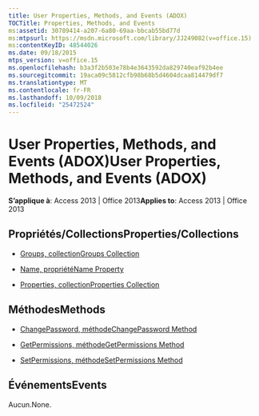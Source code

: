 ```yaml
---
title: User Properties, Methods, and Events (ADOX)
TOCTitle: Properties, Methods, and Events
ms:assetid: 30789414-a207-6a80-69aa-bbcab55bd77d
ms:mtpsurl: https://msdn.microsoft.com/library/JJ249082(v=office.15)
ms:contentKeyID: 48544026
ms.date: 09/18/2015
mtps_version: v=office.15
ms.openlocfilehash: b3a3f2b503e78b4e3643592da829740eaf92b4ee
ms.sourcegitcommit: 19aca09c5812cfb98b68b5d4604dcaa814479df7
ms.translationtype: MT
ms.contentlocale: fr-FR
ms.lasthandoff: 10/09/2018
ms.locfileid: "25472524"
---
```

# <a name="user-properties-methods-and-events-adox"></a><span data-ttu-id="2ab5c-102">User Properties, Methods, and Events (ADOX)</span><span class="sxs-lookup"><span data-stu-id="2ab5c-102">User Properties, Methods, and Events (ADOX)</span></span>


<span data-ttu-id="2ab5c-103">**S’applique à**: Access 2013 | Office 2013</span><span class="sxs-lookup"><span data-stu-id="2ab5c-103">**Applies to**: Access 2013 | Office 2013</span></span>

## <a name="propertiescollections"></a><span data-ttu-id="2ab5c-104">Propriétés/Collections</span><span class="sxs-lookup"><span data-stu-id="2ab5c-104">Properties/Collections</span></span>

- [<span data-ttu-id="2ab5c-105">Groups, collection</span><span class="sxs-lookup"><span data-stu-id="2ab5c-105">Groups Collection</span></span>](groups-collection-adox.md)

- [<span data-ttu-id="2ab5c-106">Name, propriété</span><span class="sxs-lookup"><span data-stu-id="2ab5c-106">Name Property</span></span>](name-property-adox.md)

- [<span data-ttu-id="2ab5c-107">Properties, collection</span><span class="sxs-lookup"><span data-stu-id="2ab5c-107">Properties Collection</span></span>](properties-collection-ado.md)

## <a name="methods"></a><span data-ttu-id="2ab5c-108">Méthodes</span><span class="sxs-lookup"><span data-stu-id="2ab5c-108">Methods</span></span>

- [<span data-ttu-id="2ab5c-109">ChangePassword, méthode</span><span class="sxs-lookup"><span data-stu-id="2ab5c-109">ChangePassword Method</span></span>](changepassword-method-adox.md)

- [<span data-ttu-id="2ab5c-110">GetPermissions, méthode</span><span class="sxs-lookup"><span data-stu-id="2ab5c-110">GetPermissions Method</span></span>](getpermissions-method-adox.md)

- [<span data-ttu-id="2ab5c-111">SetPermissions, méthode</span><span class="sxs-lookup"><span data-stu-id="2ab5c-111">SetPermissions Method</span></span>](setpermissions-method-adox.md)

## <a name="events"></a><span data-ttu-id="2ab5c-112">Événements</span><span class="sxs-lookup"><span data-stu-id="2ab5c-112">Events</span></span>

<span data-ttu-id="2ab5c-113">Aucun.</span><span class="sxs-lookup"><span data-stu-id="2ab5c-113">None.</span></span>

